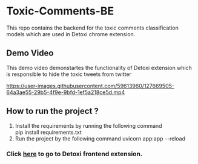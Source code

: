 # Toxic-Comments-BE
This repo contains the backend for the toxic comments classification models which are used in Detoxi chrome extension.

## Demo Video
This demo video demonstartes the functionality of Detoxi extension which is responsible to hide the toxic tweets from twitter


https://user-images.githubusercontent.com/59613960/127669505-64a3ae55-29b5-4f9e-9bfd-1ef5a218ce5d.mp4



## How to run the project ?

1) Install the requirements by running the following command  
    pip install requirements.txt
2) Run the project by the following command 
    uvicorn app:app --reload
    
    
 
### Click [here](https://github.com/rehabahmed98/DetoxiExtension) to go to Detoxi frontend extension.



   

